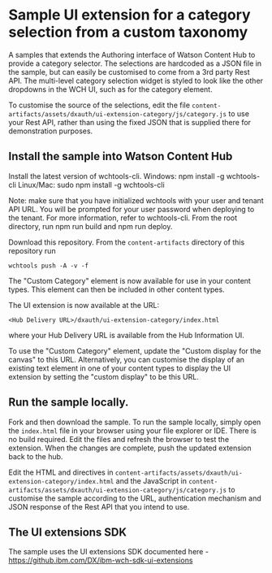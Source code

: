 # Sample UI extension for a category selection from a custom taxonomy

A samples that extends the Authoring interface of Watson Content Hub to provide a category selector. The selections are hardcoded as a JSON file in the sample, but can easily be customised to come from a 3rd party Rest API. The multi-level category selection widget is styled to look like the other dropdowns in the WCH UI, such as for the category element. 

To customise the source of the selections, edit the file ```content-artifacts/assets/dxauth/ui-extension-category/js/category.js``` to use your Rest API, rather than using the fixed JSON that is supplied there for demonstration purposes.

## Install the sample into Watson Content Hub

Install the latest version of wchtools-cli. Windows: npm install -g wchtools-cli Linux/Mac: sudo npm install -g wchtools-cli

Note: make sure that you have initialized wchtools with your user and tenant API URL. You will be prompted for your user password when deploying to the tenant. For more information, refer to wchtools-cli.
From the root directory, run npm run build and npm run deploy.

Download this repository. From the ```content-artifacts``` directory of this repository run

```wchtools push -A -v -f```

The "Custom Category" element is now available for use in your content types. This element can then be included in other content types.

The UI extension is now available at the URL: 

```<Hub Delivery URL>/dxauth/ui-extension-category/index.html```

where your Hub Delivery URL is available from the Hub Information UI. 

To use the "Custom Category" element, update the "Custom display for the canvas" to this URL. Alternatively, you can customise the display of an existing text element in one of your content types to display the UI extension by setting the "custom display" to be this URL.

## Run the sample locally.

Fork and then download the sample. To run the sample locally, simply open the ```index.html``` file in your browser using your file explorer or IDE. There is no build required. Edit the files and refresh the browser to test the extension. When the changes are complete, push the updated extension back to the hub.

Edit the HTML and directives in `content-artifacts/assets/dxauth/ui-extension-category/index.html` and the JavaScript in `content-artifacts/assets/dxauth/ui-extension-category/js/category.js` to customise the sample according to the URL, authentication mechanism and JSON response of the Rest API that you intend to use.

## The UI extensions SDK

The sample uses the UI extensions SDK documented here - https://github.ibm.com/DX/ibm-wch-sdk-ui-extensions
